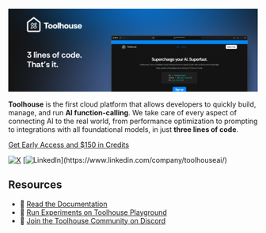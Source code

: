![Banner](assets/Banner.png)

**Toolhouse** is the first cloud platform that allows developers to quickly build, manage, and run **AI function-calling**. We take care of every aspect of connecting AI to the real world, from performance optimization to prompting to integrations with all foundational models, in just **three lines of code**.

[Get Early Access and $150 in Credits](join.toolhouse.ai)

[![X](https://img.shields.io/badge/X-@toolhouseai-%23000000.svg?style=for-the-badge&logo=X&logoColor=white)](https://twitter.com/toolhouseai) [![LinkedIn](https://img.shields.io/badge/linkedin-toolhouseai-%230077B5.svg?&style=for-the-badge&logo=linkedin&logoColor=white")](https://www.linkedin.com/company/toolhouseai/)

## Resources

 - 📑 [Read the Documentation](docs.toolhouse.ai)
 - 🏃 [Run Experiments on Toolhouse Playground](https://toolhouseplayground.streamlit.app)
 - 🌱 [Join the Toolhouse Community on Discord](https://discord.gg/jWDzFNXWS4)
